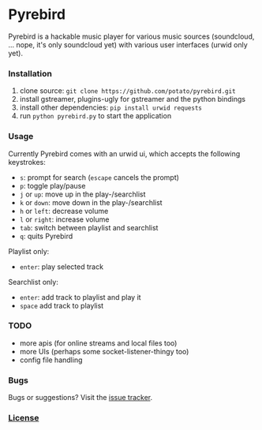 Pyrebird
========

Pyrebird is a hackable music player for various music sources (soundcloud, ... nope, it's only soundcloud yet) with various user interfaces (urwid only yet).

### Installation

1. clone source: `git clone https://github.com/potato/pyrebird.git`
2. install gstreamer, plugins-ugly for gstreamer and the python bindings
3. install other dependencies: `pip install urwid requests`
4. run `python pyrebird.py` to start the application

### Usage

Currently Pyrebird comes with an urwid ui, which accepts the following keystrokes:
* `s`: prompt for search (`escape` cancels the prompt)
* `p`: toggle play/pause
* `j` or `up`: move up in the play-/searchlist
* `k` or `down`: move down in the play-/searchlist
* `h` or `left`: decrease volume
* `l` or `right`: increase volume
* `tab`: switch between playlist and searchlist
* `q`: quits Pyrebird

Playlist only:
* `enter`: play selected track

Searchlist only:
* `enter`: add track to playlist and play it
* `space` add track to playlist

### TODO

* more apis (for online streams and local files too)
* more UIs (perhaps some socket-listener-thingy too)
* config file handling

### Bugs

Bugs or suggestions? Visit the [issue tracker](https://github.com/potato/pyrebird/issues).

### [License](https://github.com/potato/pyrebird/blob/master/LICENSE)


